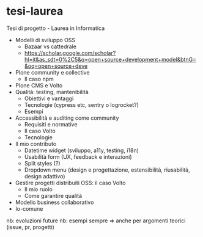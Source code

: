 # tesi-laurea
Tesi di progetto - Laurea in Informatica

* Modelli di sviluppo OSS
    * Bazaar vs cattedrale
    * https://scholar.google.com/scholar?hl=it&as_sdt=0%2C5&q=open+source+development+model&btnG=&oq=open+source+deve
* Plone community e collective
    * Il caso npm
* Plone CMS e Volto
* Qualità: testing, mantenibilità
    * Obiettivi e vantaggi
    * Tecnologie (cypress etc, sentry o logrocket?)
    * Esempi
* Accessibilità e auditing come community
    * Requisiti e normative
    * Il caso Volto
    * Tecnologie
* Il mio contributo
    * Datetime widget (sviluppo, a11y, testing, i18n)
    * Usabilità form (UX, feedback e interazioni)
    * Split styles (?)
    * Dropdown menu (design e progettazione, estensibilità, riusabilità, design adattivo)
* Gestire progetti distribuiti OSS: il caso Volto
    * Il mio ruolo
    * Come garantire qualità
* Modello business collaborativo
* Io-comune

nb: evoluzioni future
nb: esempi sempre => anche per argomenti teorici (issue, pr, progetti)
